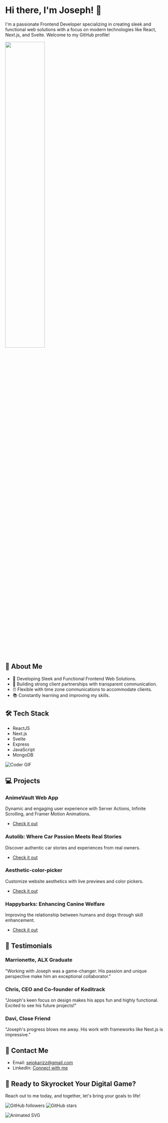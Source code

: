 # Hi there, I'm Joseph! 👋

I'm a passionate Frontend Developer specializing in creating sleek and functional web solutions with a focus on modern technologies like React, Next.js, and Svelte. Welcome to my GitHub profile!

<img align="left" width="50%" src="https://github-readme-stats.vercel.app/api/top-langs/?username=Josekariz&layout=compact"/>

<br clear="left"/>

## 🚀 About Me

- 💼 Developing Sleek and Functional Frontend Web Solutions.
- 🌟 Building strong client partnerships with transparent communication.
- ⏰ Flexible with time zone communications to accommodate clients.
- 📚 Constantly learning and improving my skills.

## 🛠️ Tech Stack

- ReactJS
- Next.js
- Svelte
- Express
- JavaScript
- MongoDB

![Coder GIF](https://media.giphy.com/media/13HgwGsXF0aiGY/giphy.gif)

## 💻 Projects

### AnimeVault Web App
Dynamic and engaging user experience with Server Actions, Infinite Scrolling, and Framer Motion Animations.
- [Check it out](https://github.com/Josekariz/aniVault)

### Autolib: Where Car Passion Meets Real Stories
Discover authentic car stories and experiences from real owners.
- [Check it out](https://github.com/Josekariz/reactautolib)

### Aesthetic-color-picker
Customize website aesthetics with live previews and color pickers.
- [Check it out](https://github.com/Josekariz/Aesthetic-color-picker)

### Happybarks: Enhancing Canine Welfare
Improving the relationship between humans and dogs through skill enhancement.
- [Check it out](https://github.com/Josekariz/happybarks_1)

## 🌟 Testimonials

### Marrionette, ALX Graduate
"Working with Joseph was a game-changer. His passion and unique perspective make him an exceptional collaborator."
  
### Chris, CEO and Co-founder of Koditrack
"Joseph's keen focus on design makes his apps fun and highly functional. Excited to see his future projects!"

### Davi, Close Friend
"Joseph's progress blows me away. His work with frameworks like Next.js is impressive."

## 📧 Contact Me

- Email: [sejokarizz@gmail.com](mailto:sejokarizz@gmail.com)
- LinkedIn: [Connect with me](https://www.linkedin.com/in/josephkariz/)

## 🚀 Ready to Skyrocket Your Digital Game?

Reach out to me today, and together, let's bring your goals to life!

![GitHub followers](https://img.shields.io/github/followers/Josekariz?style=social)
![GitHub stars](https://img.shields.io/github/stars/Josekariz?style=social)

![Animated SVG](https://www.svgrepo.com/show/264722/coding-computer.svg)

